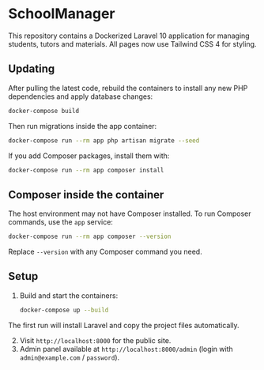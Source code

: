 # SchoolManager

This repository contains a Dockerized Laravel 10 application for managing students, tutors and materials. All pages now use Tailwind CSS 4 for styling.



## Updating

After pulling the latest code, rebuild the containers to install any new PHP dependencies and apply database changes:

```bash
docker-compose build
```

Then run migrations inside the app container:

```bash
docker-compose run --rm app php artisan migrate --seed
```

If you add Composer packages, install them with:

```bash
docker-compose run --rm app composer install
```

## Composer inside the container

The host environment may not have Composer installed. To run Composer
commands, use the `app` service:

```bash
docker-compose run --rm app composer --version
```

Replace `--version` with any Composer command you need.

## Setup

1. Build and start the containers:
   ```bash
   docker-compose up --build
   ```
The first run will install Laravel and copy the project files automatically.

2. Visit `http://localhost:8000` for the public site.
3. Admin panel available at `http://localhost:8000/admin` (login with `admin@example.com` / `password`).
